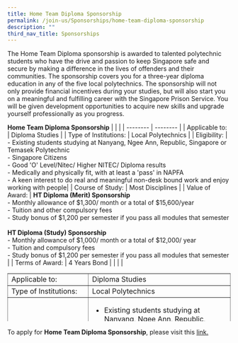 ```yaml
---
title: Home Team Diploma Sponsorship
permalink: /join-us/Sponsorships/home-team-diploma-sponsorship
description: ""
third_nav_title: Sponsorships
---
```

The Home Team Diploma sponsorship is awarded to talented polytechnic students who have the drive and passion to keep Singapore safe and secure by making a difference in the lives of offenders and their communities. The sponsorship covers you for a three-year diploma education in any of the five local polytechnics. The sponsorship will not only provide financial incentives during your studies, but will also start you on a meaningful and fulfilling career with the Singapore Prison Service. You will be given development opportunities to acquire new skills and upgrade yourself professionally as you progress.

<b>Home Team Diploma Sponsorship</b>
| | | 
| -------- | -------- | 
| Applicable to: | Diploma Studies | 
| Type of Institutions: | Local Polytechnics | 
| Eligibility: | -  Existing students studying at Nanyang, Ngee Ann, Republic, Singapore or Temasek Polytechnic <br> - Singapore Citizens <br> - Good 'O' Level/Nitec/ Higher NITEC/ Diploma results <br> - Medically and physically fit, with at least a 'pass' in NAPFA <br> - A keen interest to do real and meaningful non-desk bound work and enjoy working with people| 
| Course of Study: | Most Disciplines | 
| Value of Award: | <b>HT Diploma (Merit) Sponsorship</b> <br>- Monthly allowance of $1,300/ month or a total of $15,600/year <br>- Tuition and other compulsory fees <br>- Study bonus of $1,200 per semester if you pass all modules that semester <br>&nbsp;<br><b>HT Diploma (Study) Sponsorship</b><br>- Monthly allowance of $1,000/ month or a total of $12,000/ year <br>- Tuition and compulsory fees  <br>- Study bonus of $1,200 per semester if you pass all modules that semester | 
| Terms of Award: | 4 Years Bond |
| | | 

<table style="width: 100%; border-collapse: collapse; border-style: none; height: 108px;" border="1">
<tbody>
<tr style="height: 18px;">
<td style="width: 36.2216%; height: 18px;">Applicable to:</td>
<td style="width: 63.7784%; height: 18px;">Diploma Studies</td>
</tr>
<tr style="height: 18px;">
<td style="width: 36.2216%; height: 18px;">Type of Institutions:</td>
<td style="width: 63.7784%; height: 18px;">Local Polytechnics</td>
</tr>
<tr style="height: 18px;">
<td style="width: 36.2216%; height: 18px;">Eligibility:&nbsp;</td>
<td style="width: 63.7784%; height: 18px;">
<ul>
<li>Existing students studying at Nanyang, Ngee Ann, Republic, Singapore or Temasek Polytechnic</li>
<li>Singapore Citizens</li>
<li>Good &lsquo;O&rsquo; Level/Nitec/ Higher NITEC/ Diploma results</li>
<li>Medically and physically fit, with at least a &lsquo;pass&rsquo; in NAPFA</li>
<li>A keen interest to do real and meaningful non-desk bound work and enjoy working with people</li>
</ul>
</td>
</tr>
<tr style="height: 18px;">
<td style="width: 36.2216%; height: 18px;">Course of Study:</td>
<td style="width: 63.7784%; height: 18px;">Most Disciplines</td>
</tr>
<tr style="height: 18px;">
<td style="width: 36.2216%; height: 18px;">Value of Award:</td>
<td style="width: 63.7784%; height: 18px;"><strong>HT Diploma (Merit) Sponsorship</strong><br />
<ul>
<li>Monthly allowance of $1,300/ month or a total of $15,600/year</li>
<li>Tuition and other compulsory fees</li>
<li>Study bonus of $1,200 per semester if you pass all modules that semester</li>
</ul>
<strong>HT Diploma (Study) Sponsorship</strong><br />
<ul>
<li>Monthly allowance of $1,000/ month or a total of $12,000/ year</li>
<li>Tuition and compulsory fees</li>
<li>Study bonus of $1,200 per semester if you pass all modules that semester</li>
</ul>
</td>
</tr>
<tr style="height: 18px;">
<td style="width: 36.2216%; height: 18px;">Terms of Award:</td>
<td style="width: 63.7784%; height: 18px;">4 Years Bond</td>
</tr>
</tbody>
</table>

To apply for **Home Team Diploma Sponsorship**, please visit this [link.](https://www.mha.gov.sg/careers/sponsorships/home-team-diploma-sponsorship)